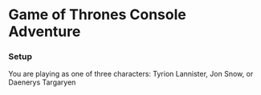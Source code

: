 # Game of Thrones Console Adventure

### Setup

You are playing as one of three characters: Tyrion Lannister, Jon Snow, or Daenerys Targaryen
